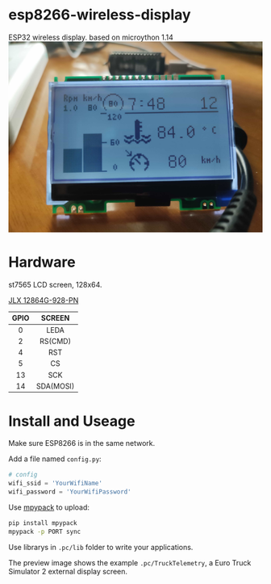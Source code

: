 # esp8266-wireless-display

ESP32 wireless display.
based on microython 1.14
![preview](.pc/preview.jpg)

# Hardware
st7565 LCD screen, 128x64.

[JLX 12864G-928-PN](https://item.taobao.com/item.htm?id=599119650683)

| GPIO | SCREEN    |
| :--: | :-----:   |
| 0    | LEDA      |
| 2    | RS(CMD)   |
| 4    | RST       |
| 5    | CS        |
| 13   | SCK       |
| 14   | SDA(MOSI) |

# Install and Useage
Make sure ESP8266 is in the same network.

Add a file named ```config.py```:
```py
# config
wifi_ssid = 'YourWifiName'
wifi_password = 'YourWifiPassword'
```

Use [mpypack](https://github.com/Dreagonmon/mpypack) to upload:
```bash
pip install mpypack
mpypack -p PORT sync
```

Use librarys in ```.pc/lib``` folder to write your applications.

The preview image shows the example ```.pc/TruckTelemetry```, a Euro Truck Simulator 2 external display screen.
